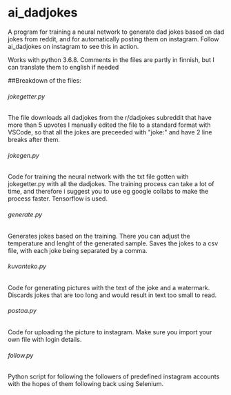 # ai_dadjokes
A program for training a neural network to generate dad jokes based on dad jokes from reddit, and for automatically posting them on instagram. Follow ai_dadjokes on instagram to see this in action.

Works with python 3.6.8. Comments in the files are partly in finnish, but I can translate them to english if needed

##Breakdown of the files:

###### jokegetter.py

The file downloads all dadjokes from the r/dadjokes subreddit that have more than 5 upvotes 
I manually edited the file to a standard format with VSCode, so that all the jokes are preceeded with "joke:" and have 2 line breaks after them.

###### jokegen.py

Code for training the neural network with the txt file gotten with jokegetter.py with all the dadjokes. The training process can take a lot of time, and therefore i suggest you to use eg google collabs to make the process faster. Tensorflow is used.

###### generate.py

Generates jokes based on the training. There you can adjust the temperature and lenght of the generated sample. Saves the jokes to a csv file, with each joke being separated by a comma. 

###### kuvanteko.py

Code for generating pictures with the text of the joke and a watermark. Discards jokes that are too long and would result in text too small to read.

###### postaa.py

Code for uploading the picture to instagram. Make sure you import your own file with login details.

###### follow.py

Python script for following the followers of predefined instagram accounts with the hopes of them following back using Selenium.
